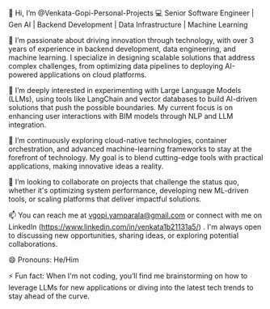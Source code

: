 👋 Hi, I’m @Venkata-Gopi-Personal-Projects 💻 Senior Software Engineer | Gen AI | Backend Development | Data Infrastructure | Machine Learning

🚀 I’m passionate about driving innovation through technology, with over 3 years of experience in backend development, data engineering, and machine learning. I specialize in designing scalable solutions that address complex challenges, from optimizing data pipelines to deploying AI-powered applications on cloud platforms.

👀 I’m deeply interested in experimenting with Large Language Models (LLMs), using tools like LangChain and vector databases to build AI-driven solutions that push the possible boundaries. My current focus is on enhancing user interactions with BIM models through NLP and LLM integration.

🌱 I’m continuously exploring cloud-native technologies, container orchestration, and advanced machine-learning frameworks to stay at the forefront of technology. My goal is to blend cutting-edge tools with practical applications, making innovative ideas a reality.

💞️ I’m looking to collaborate on projects that challenge the status quo, whether it's optimizing system performance, developing new ML-driven tools, or scaling platforms that deliver impactful solutions.

📫 You can reach me at vgopi.yamparala@gmail.com or connect with me on LinkedIn (https://www.linkedin.com/in/venkata1b21131a5/) . I'm always open to discussing new opportunities, sharing ideas, or exploring potential collaborations.

😄 Pronouns: He/Him

⚡ Fun fact: When I'm not coding, you’ll find me brainstorming on how to leverage LLMs for new applications or diving into the latest tech trends to stay ahead of the curve.
